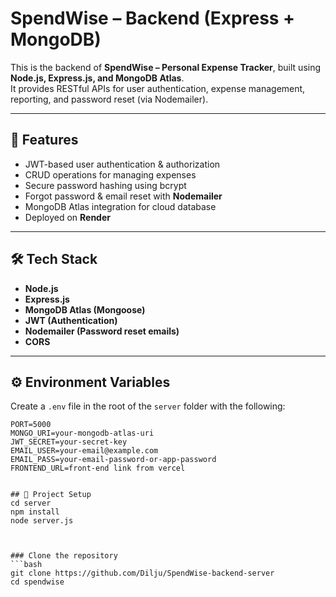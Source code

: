 # SpendWise – Backend (Express + MongoDB)

This is the backend of **SpendWise – Personal Expense Tracker**, built using **Node.js, Express.js, and MongoDB Atlas**.  
It provides RESTful APIs for user authentication, expense management, reporting, and password reset (via Nodemailer).  

---

## 🚀 Features
- JWT-based user authentication & authorization  
- CRUD operations for managing expenses  
- Secure password hashing using bcrypt  
- Forgot password & email reset with **Nodemailer**  
- MongoDB Atlas integration for cloud database  
- Deployed on **Render**  

---

## 🛠️ Tech Stack
- **Node.js**
- **Express.js**
- **MongoDB Atlas (Mongoose)**
- **JWT (Authentication)**
- **Nodemailer (Password reset emails)**
- **CORS**

---

## ⚙️ Environment Variables
Create a `.env` file in the root of the `server` folder with the following:

```env
PORT=5000
MONGO_URI=your-mongodb-atlas-uri
JWT_SECRET=your-secret-key
EMAIL_USER=your-email@example.com
EMAIL_PASS=your-email-password-or-app-password
FRONTEND_URL=front-end link from vercel


## 📂 Project Setup  
cd server
npm install
node server.js



### Clone the repository  
```bash
git clone https://github.com/Dilju/SpendWise-backend-server
cd spendwise
